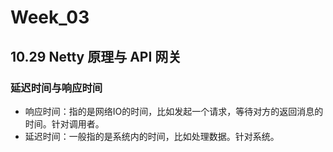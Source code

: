 # Week_03

## 10.29 Netty 原理与 API 网关

### 延迟时间与响应时间

- 响应时间：指的是网络IO的时间，比如发起一个请求，等待对方的返回消息的时间。针对调用者。
- 延迟时间：一般指的是系统内的时间，比如处理数据。针对系统。